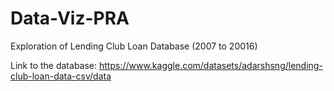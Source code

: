 # Data-Viz-PRA

Exploration of Lending Club Loan Database (2007 to 20016)

Link to the database: https://www.kaggle.com/datasets/adarshsng/lending-club-loan-data-csv/data
